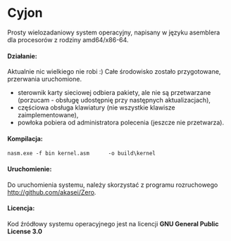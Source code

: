 # Cyjon
Prosty wielozadaniowy system operacyjny, napisany w języku asemblera dla procesorów z rodziny amd64/x86-64.

#### Działanie:
Aktualnie nic wielkiego nie robi :) Całe środowisko zostało przygotowane, przerwania uruchomione.
- sterownik karty sieciowej odbiera pakiety, ale nie są przetwarzane (porzucam - obsługę udostępnię przy następnych aktualizacjach),
- częściowa obsługa klawiatury (nie wszystkie klawisze zaimplementowane),
- powłoka pobiera od administratora polecenia (jeszcze nie przetwarza).

#### Kompilacja:
	nasm.exe -f bin	kernel.asm      -o build\kernel

#### Uruchomienie:
Do uruchomienia systemu, należy skorzystać z programu rozruchowego http://github.com/akasei/Zero.

#### Licencja:
Kod źródłowy systemu operacyjnego jest na licencji **GNU General Public License 3.0**
